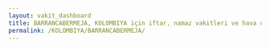 ```yaml
---
layout: vakit_dashboard
title: BARRANCABERMEJA, KOLOMBIYA için iftar, namaz vakitleri ve hava durumu - ilçe/eyalet seç
permalink: /KOLOMBIYA/BARRANCABERMEJA/
---
```


<script type="text/javascript">
  var GLOBAL_COUNTRY = 'KOLOMBIYA';
  var GLOBAL_CITY = 'BARRANCABERMEJA';
  var GLOBAL_STATE = '';
  var lat = 72;
  var lon = 21;
</script>
